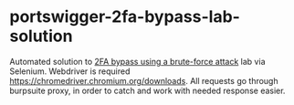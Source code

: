 # portswigger-2fa-bypass-lab-solution
Automated solution to [2FA bypass using a brute-force attack](https://portswigger.net/web-security/authentication/multi-factor/lab-2fa-bypass-using-a-brute-force-attack) lab via Selenium. Webdriver is required https://chromedriver.chromium.org/downloads.
All requests go through burpsuite proxy, in order to catch and work with needed response easier.
